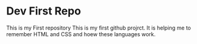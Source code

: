 # Dev First Repo
 This is my First repository
This is my first github projrct. It is helping me to remember HTML and CSS and hoew these languages work.